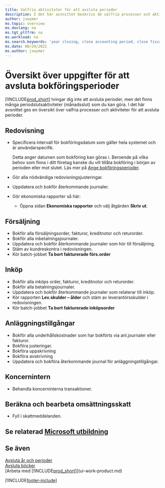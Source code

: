 ```yaml
---
title: Valfria aktiviteter för att avsluta perioder
description: I det här avsnittet beskrivs de valfria processer och aktiviteter för att avsluta bokföringsperioder i Business Central.
author: jswymer
ms.topic: overview
ms.devlang: na
ms.tgt_pltfrm: na
ms.workload: na
ms.search.keywords: 'year closing, close accounting period, close fiscal year, aging, creditor payments, vendor payments'
ms.date: 08/29/2022
ms.author: jswymer
---
```

# <a name="overview-of-tasks-to-close-accounting-periods"></a><a name="overview-of-tasks-to-close-accounting-periods"></a><a name="overview-of-tasks-to-close-accounting-periods"></a>Översikt över uppgifter för att avsluta bokföringsperioder

[!INCLUDE[prod_short](includes/prod_short.md)] tvingar dig inte att avsluta perioder, men det finns många periodslutsaktiviteter (månadsslut) som du kan göra. I det här avsnittet ges en översikt över valfria processer och aktiviteter för att avsluta perioder.  

## <a name="general-ledger"></a><a name="general-ledger"></a><a name="general-ledger"></a>Redovisning

* Specificera intervall för bokföringsdatum som gäller hela systemet och är användarspecifik.  

    Detta anger datumen som bokföring kan göras i. Beroende på vilka behov som finns i ditt företag kanske du vill tillåta bokföring i början av perioden eller mot slutet. Läs mer på [Ange bokföringsperioder](finance-how-specify-posting-periods.md).  
* Gör alla nödvändiga redovisningsjusteringar.  
* Uppdatera och bokför återkommande journaler.  
  <!--* Process Consolidations-->
* Gör ekonomiska rapporter så här:  
  * Öppna sidan **Ekonomiska rapporter** och välj åtgärden **Skriv ut**.  

## <a name="sales-and-receivables"></a><a name="sales-and-receivables"></a><a name="sales-and-receivables"></a>Försäljning

* Bokför alla försäljningsorder, fakturor, kreditnotor och returorder.  
* Bokför alla inbetalningsjournaler.  
* Uppdatera och bokför återkommande journaler som hör till försäljning.  
* Stäm av kundreskontra i redovisningen.  
* Kör batch-jobbet **Ta bort fakturerade förs.order**  

## <a name="purchases-and-payables"></a><a name="purchases-and-payables"></a><a name="purchases-and-payables"></a>Inköp

* Bokför alla inköps order, fakturor, kreditnotor och returorder.  
* Bokför alla betalningsjournaler.  
* Uppdatera och bokför återkommande journaler som relaterar till inköp.  
* Kör rapporten **Lev.skulder – ålder** och stäm av leverantörsskulder i redovisningen.  
* Kör batch-jobbet **Ta bort fakturerade inköpsorder**  

## <a name="fixed-assets"></a><a name="fixed-assets"></a><a name="fixed-assets"></a>Anläggningstillgångar

* Bokför alla underhållskostnader som har bokförts via anl.journaler eller fakturor.
* Bokföra justeringar.
* Bokföra uppskrivning
* Bokföra avskrivning
* Uppdatera och bokföra återkommande journal för anläggningstillgångar.

## <a name="intercompany"></a><a name="intercompany"></a><a name="intercompany"></a>Koncernintern

* Behandla koncerninterna transaktioner.

## <a name="calculate-and-process-sales-tax"></a><a name="calculate-and-process-sales-tax"></a><a name="calculate-and-process-sales-tax"></a>Beräkna och bearbeta omsättningsskatt

* Fyll i skattmeddelanden.  

## <a name="see-related-microsoft-training"></a><a name="see-related-microsoft-training"></a><a name="see-related-microsoft-training"></a>Se relaterad [Microsoft utbildning](/training/modules/close-fiscal-year-dynamics-365-business-central/)

## <a name="see-also"></a><a name="see-also"></a><a name="see-also"></a>Se även

[Avsluta år och perioder](year-close-years-periods.md)  
[Avsluta böcker](year-close-books.md)  
[Arbeta med [!INCLUDE[prod_short](includes/prod_short.md)]](ui-work-product.md)

[!INCLUDE[footer-include](includes/footer-banner.md)]
